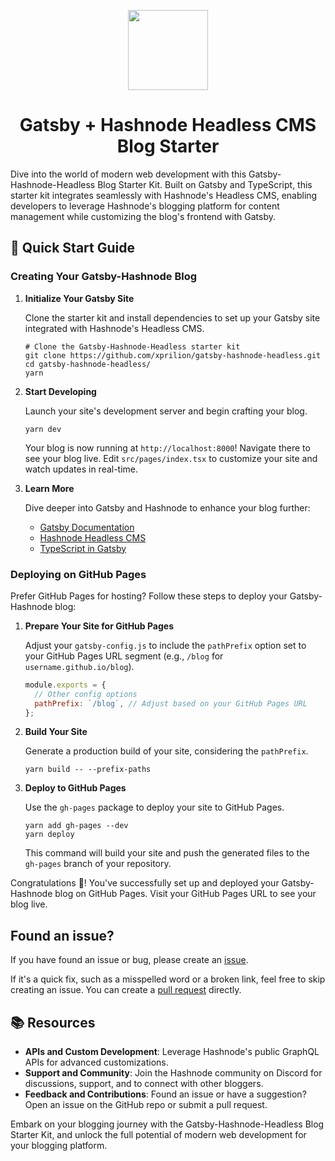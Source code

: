 <p align="center">
  <a href="https://hashnode.com">
    <picture>
      <source media="(prefers-color-scheme: dark)" srcset="https://cdn.hashnode.com/res/hashnode/image/upload/v1611902473383/CDyAuTy75.png?auto=compress">
      <img src="https://cdn.hashnode.com/res/hashnode/image/upload/v1611902473383/CDyAuTy75.png?auto=compress" height="128">
    </picture>
  </a>
</p>
<h1 align="center">
  Gatsby + Hashnode Headless CMS Blog Starter
</h1>

Dive into the world of modern web development with this Gatsby-Hashnode-Headless Blog Starter Kit. Built on Gatsby and TypeScript, this starter kit integrates seamlessly with Hashnode's Headless CMS, enabling developers to leverage Hashnode's blogging platform for content management while customizing the blog's frontend with Gatsby.

## 🚀 Quick Start Guide

### Creating Your Gatsby-Hashnode Blog

1. **Initialize Your Gatsby Site**

   Clone the starter kit and install dependencies to set up your Gatsby site integrated with Hashnode's Headless CMS.

    ```shell
    # Clone the Gatsby-Hashnode-Headless starter kit
    git clone https://github.com/xprilion/gatsby-hashnode-headless.git
    cd gatsby-hashnode-headless/
    yarn
    ```

2. **Start Developing**

   Launch your site's development server and begin crafting your blog.

    ```shell
    yarn dev
    ```

   Your blog is now running at `http://localhost:8000`! Navigate there to see your blog live. Edit `src/pages/index.tsx` to customize your site and watch updates in real-time.

3. **Learn More**

   Dive deeper into Gatsby and Hashnode to enhance your blog further:

    - [Gatsby Documentation](https://www.gatsbyjs.com/docs/)
    - [Hashnode Headless CMS](https://hashnode.com/headless)
    - [TypeScript in Gatsby](https://www.gatsbyjs.com/docs/how-to/custom-configuration/typescript/)

### Deploying on GitHub Pages

Prefer GitHub Pages for hosting? Follow these steps to deploy your Gatsby-Hashnode blog:

1. **Prepare Your Site for GitHub Pages**

   Adjust your `gatsby-config.js` to include the `pathPrefix` option set to your GitHub Pages URL segment (e.g., `/blog` for `username.github.io/blog`).

    ```js
    module.exports = {
      // Other config options
      pathPrefix: `/blog`, // Adjust based on your GitHub Pages URL
    };
    ```

2. **Build Your Site**

   Generate a production build of your site, considering the `pathPrefix`.

    ```shell
    yarn build -- --prefix-paths
    ```

3. **Deploy to GitHub Pages**

   Use the `gh-pages` package to deploy your site to GitHub Pages.

    ```shell
    yarn add gh-pages --dev
    yarn deploy
    ```

   This command will build your site and push the generated files to the `gh-pages` branch of your repository.

Congratulations 🎉! You've successfully set up and deployed your Gatsby-Hashnode blog on GitHub Pages. Visit your GitHub Pages URL to see your blog live.

## Found an issue?

If you have found an issue or bug, please create an [issue](https://github.com/xprilion/gatsby-hashnode-headless/issues).

If it's a quick fix, such as a misspelled word or a broken link, feel free to skip creating an issue. You can create a [pull request](https://github.com/xprilion/gatsby-hashnode-headless/pulls) directly.


## 📚 Resources

- **APIs and Custom Development**: Leverage Hashnode's public GraphQL APIs for advanced customizations.
- **Support and Community**: Join the Hashnode community on Discord for discussions, support, and to connect with other bloggers.
- **Feedback and Contributions**: Found an issue or have a suggestion? Open an issue on the GitHub repo or submit a pull request.

Embark on your blogging journey with the Gatsby-Hashnode-Headless Blog Starter Kit, and unlock the full potential of modern web development for your blogging platform.